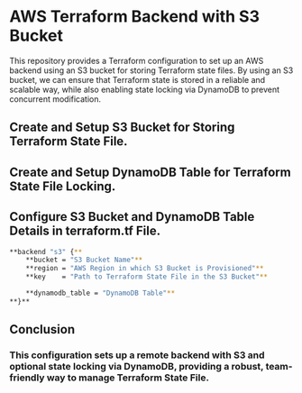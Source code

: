
# AWS Terraform Backend with S3 Bucket

This repository provides a Terraform configuration to set up an AWS backend using an S3 bucket for storing Terraform state files. By using an S3 bucket, we can ensure that Terraform state is stored in a reliable and scalable way, while also enabling state locking via DynamoDB to prevent concurrent modification.

## Create and Setup S3 Bucket for Storing Terraform State File.

## Create and Setup DynamoDB Table for Terraform State File Locking.

## Configure S3 Bucket and DynamoDB Table Details in terraform.tf File.
```sh
**backend "s3" {**
    **bucket = "S3 Bucket Name"**
    **region = "AWS Region in which S3 Bucket is Provisioned"**
    **key    = "Path to Terraform State File in the S3 Bucket"**

    **dynamodb_table = "DynamoDB Table"**
**}**
```


## Conclusion
### This configuration sets up a remote backend with S3 and optional state locking via DynamoDB, providing a robust, team-friendly way to manage Terraform State File.